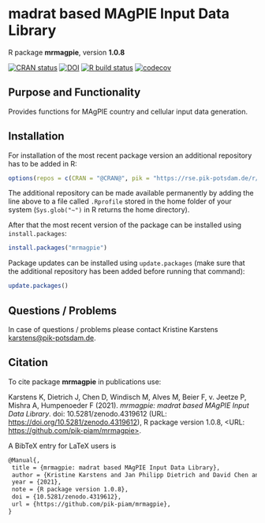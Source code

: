 # madrat based MAgPIE Input Data Library

R package **mrmagpie**, version **1.0.8**

[![CRAN status](https://www.r-pkg.org/badges/version/mrmagpie)](https://cran.r-project.org/package=mrmagpie) [![DOI](https://zenodo.org/badge/DOI/10.5281/zenodo.4319612.svg)](https://doi.org/10.5281/zenodo.4319612)  [![R build status](https://github.com/pik-piam/mrmagpie/workflows/check/badge.svg)](https://github.com/pik-piam/mrmagpie/actions) [![codecov](https://codecov.io/gh/pik-piam/mrmagpie/branch/master/graph/badge.svg)](https://codecov.io/gh/pik-piam/mrmagpie)

## Purpose and Functionality

Provides functions for MAgPIE country and cellular input data generation.


## Installation

For installation of the most recent package version an additional repository has to be added in R:

```r
options(repos = c(CRAN = "@CRAN@", pik = "https://rse.pik-potsdam.de/r/packages"))
```
The additional repository can be made available permanently by adding the line above to a file called `.Rprofile` stored in the home folder of your system (`Sys.glob("~")` in R returns the home directory).

After that the most recent version of the package can be installed using `install.packages`:

```r 
install.packages("mrmagpie")
```

Package updates can be installed using `update.packages` (make sure that the additional repository has been added before running that command):

```r 
update.packages()
```

## Questions / Problems

In case of questions / problems please contact Kristine Karstens <karstens@pik-potsdam.de>.

## Citation

To cite package **mrmagpie** in publications use:

Karstens K, Dietrich J, Chen D, Windisch M, Alves M, Beier F, v. Jeetze P, Mishra A, Humpenoeder F (2021). _mrmagpie:
madrat based MAgPIE Input Data Library_. doi: 10.5281/zenodo.4319612 (URL: https://doi.org/10.5281/zenodo.4319612), R
package version 1.0.8, <URL: https://github.com/pik-piam/mrmagpie>.

A BibTeX entry for LaTeX users is

 ```latex
@Manual{,
  title = {mrmagpie: madrat based MAgPIE Input Data Library},
  author = {Kristine Karstens and Jan Philipp Dietrich and David Chen and Michael Windisch and Marcos Alves and Felicitas Beier and Patrick {v. Jeetze} and Abhijeet Mishra and Florian Humpenoeder},
  year = {2021},
  note = {R package version 1.0.8},
  doi = {10.5281/zenodo.4319612},
  url = {https://github.com/pik-piam/mrmagpie},
}
```

